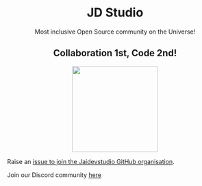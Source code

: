 <h1 align="center">JD Studio</h1>

<p align="center">
Most inclusive Open Source community on the Universe!
</p>

<h2 align="center">Collaboration 1st, Code 2nd! </h2>
<p align="center">
<img src="https://avatars.githubusercontent.com/u/89142187?s=400&u=40697288d05607b23132aa7ff10b28e8eb75803f&v=4" align="center" height="200" />
</p>

Raise an [issue to join the Jaidevstudio GitHub organisation](https://github.com/Jaidevstudio/support/issues/new?assignees=&labels=invite+me+to+the+organisation&template=invitation.yml&title=Please+invite+me+to+the+GitHub+Community+Organization).


Join our Discord community [here](https://discord.gg/wXFWgsAuzR)   
